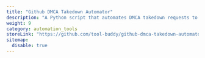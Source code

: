```yaml
---
title: "Github DMCA Takedown Automator"
description: "A Python script that automates DMCA takedown requests to GitHub."
weight: 9
category: automation_tools
storeLink: "https://github.com/tool-buddy/github-dmca-takedown-automator"
sitemap:
  disable: true
---
```


